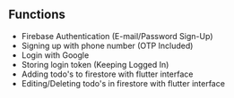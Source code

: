 ## Functions

- Firebase Authentication (E-mail/Password Sign-Up)
- Signing up with phone number (OTP Included)
- Login with Google
- Storing login token (Keeping Logged In)
- Adding todo's to firestore with flutter interface
- Editing/Deleting todo's in firestore with flutter interface

